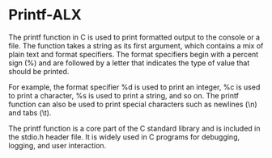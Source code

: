 # Printf-ALX
The printf function in C is used to print formatted output to the console or a file. The function takes a string as its first argument, which contains a mix of plain text and format specifiers. The format specifiers begin with a percent sign (%) and are followed by a letter that indicates the type of value that should be printed.

For example, the format specifier %d is used to print an integer, %c is used to print a character, %s is used to print a string, and so on. The printf function can also be used to print special characters such as newlines (\n) and tabs (\t).

The printf function is a core part of the C standard library and is included in the stdio.h header file. It is widely used in C programs for debugging, logging, and user interaction.

